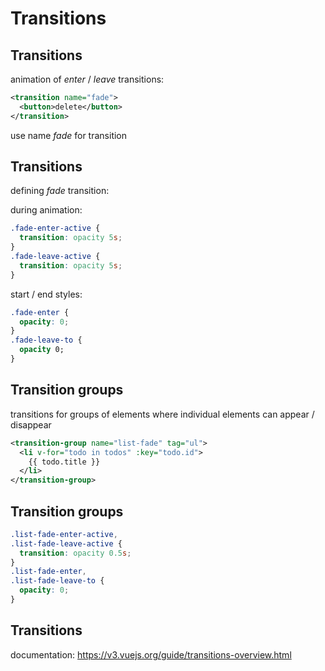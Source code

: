 # Transitions

## Transitions

animation of _enter_ / _leave_ transitions:

```xml
<transition name="fade">
  <button>delete</button>
</transition>
```

use name _fade_ for transition

## Transitions

defining _fade_ transition:

during animation:

```css
.fade-enter-active {
  transition: opacity 5s;
}
.fade-leave-active {
  transition: opacity 5s;
}
```

start / end styles:

```css
.fade-enter {
  opacity: 0;
}
.fade-leave-to {
  opacity 0;
}
```

## Transition groups

transitions for groups of elements where individual elements can appear / disappear

```xml
<transition-group name="list-fade" tag="ul">
  <li v-for="todo in todos" :key="todo.id">
    {{ todo.title }}
  </li>
</transition-group>
```

## Transition groups

```css
.list-fade-enter-active,
.list-fade-leave-active {
  transition: opacity 0.5s;
}
.list-fade-enter,
.list-fade-leave-to {
  opacity: 0;
}
```

## Transitions

documentation: <https://v3.vuejs.org/guide/transitions-overview.html>
